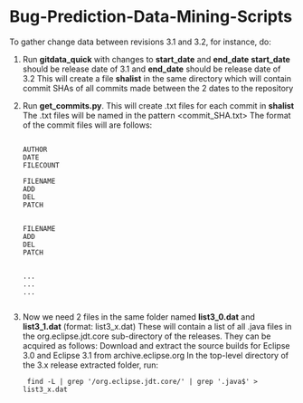 Bug-Prediction-Data-Mining-Scripts
==================================
To gather change data between revisions 3.1 and 3.2, for instance, do:

1.  Run <b>gitdata_quick</b> with changes to <b>start_date</b> and <b>end_date</b>
    <b>start_date</b> should be release date of 3.1 and <b>end_date</b> should be release date of 3.2
    This will create a file <b>shalist</b> in the same directory which will contain commit SHAs of all commits made between the 2 dates to the repository

2.  Run <b>get_commits.py</b>. This will create .txt files for each commit in <b>shalist</b>
    The .txt files will be named in the pattern <commit_SHA.txt>
    The format of the commit files will are follows:
	<pre><code>
	AUTHOR <commit.author>
	DATE <commit.date>
	FILECOUNT <commit.files.filecount>
	
	FILENAME <commit.files[0].filename>
	ADD <commit.lines_added_to_file>
	DEL <commit.lines_deleted_from_file>
	PATCH 
	<patch:diff>

	FILENAME <commit.files[1].filename>
	ADD
	DEL
	PATCH
	<patch:diff>

	...
	...	
	...

	</code></pre>

3.  Now we need 2 files in the same folder named <b>list3_0.dat</b> and <b>list3_1.dat</b> (format: list3_x.dat)
    These will contain a list of all .java files in the org.eclipse.jdt.core sub-directory of the releases.
    They can be acquired as follows:
	Download and extract the source builds for Eclipse 3.0 and Eclipse 3.1 from archive.eclipse.org
	In the top-level directory of the 3.x release extracted folder, run:
		<pre><code>
		find -L | grep '\/org\.eclipse\.jdt\.core\/' | grep '\.java$' > list3_x.dat
		</code></pre>

